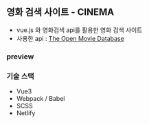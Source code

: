 ## 영화 검색 사이트 - CINEMA

- vue.js 와 영화검색 api를 활용한 영화 검색 사이트
- 사용한 api : [The Open Movie Database](http://www.omdbapi.com/)

### preview

### 기술 스택

- Vue3
- Webpack / Babel
- SCSS
- Netlify
